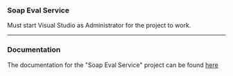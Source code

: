 ### Soap Eval Service
Must start Visual Studio as Administrator for the project to work.

---

### Documentation
The documentation for the "Soap Eval Service" project can be found [here](https://docs.senseidev.com/dokumentation/.net/web-services/soapevalservice)